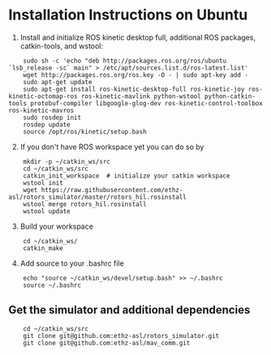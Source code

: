 # Installation Instructions on Ubuntu
1. Install and initialize ROS kinetic desktop full, additional ROS packages, catkin-tools, and wstool:

```
    sudo sh -c 'echo "deb http://packages.ros.org/ros/ubuntu `lsb_release -sc` main" > /etc/apt/sources.list.d/ros-latest.list'
    wget http://packages.ros.org/ros.key -O - | sudo apt-key add -
    sudo apt-get update
    sudo apt-get install ros-kinetic-desktop-full ros-kinetic-joy ros-kinetic-octomap-ros ros-kinetic-mavlink python-wstool python-catkin-tools protobuf-compiler libgoogle-glog-dev ros-kinetic-control-toolbox ros-kinetic-mavros
    sudo rosdep init
    rosdep update
    source /opt/ros/kinetic/setup.bash
```
2. If you don't have ROS workspace yet you can do so by
```
    mkdir -p ~/catkin_ws/src
    cd ~/catkin_ws/src
    catkin_init_workspace  # initialize your catkin workspace
    wstool init
    wget https://raw.githubusercontent.com/ethz-asl/rotors_simulator/master/rotors_hil.rosinstall
    wstool merge rotors_hil.rosinstall
    wstool update

 ```
 3. Build your workspace
```
    cd ~/catkin_ws/
    catkin_make
```
4. Add source to your .bashrc file
```
    echo "source ~/catkin_ws/devel/setup.bash" >> ~/.bashrc
    source ~/.bashrc
```
## Get the simulator and additional dependencies
```
    cd ~/catkin_ws/src
    git clone git@github.com:ethz-asl/rotors_simulator.git
    git clone git@github.com:ethz-asl/mav_comm.git
```